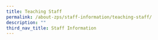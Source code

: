 ```yaml
---
title: Teaching Staff
permalink: /about-zps/staff-information/teaching-staff/
description: ""
third_nav_title: Staff Information
---
```

